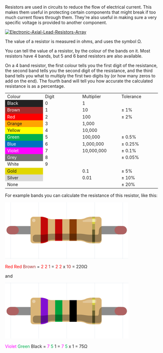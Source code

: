 Resistors are used in circuits to reduce the flow of electrical current. This makes them useful in protecting certain components that might break if too much current flows through them. They're also useful in making sure a very specific voltage is provided to another component.

<a title="Evan-Amos, Public domain, via Wikimedia Commons" href="https://commons.wikimedia.org/wiki/File:Electronic-Axial-Lead-Resistors-Array.jpg"><img width="512" alt="Electronic-Axial-Lead-Resistors-Array" src="https://upload.wikimedia.org/wikipedia/commons/thumb/7/75/Electronic-Axial-Lead-Resistors-Array.jpg/512px-Electronic-Axial-Lead-Resistors-Array.jpg"></a>

The value of a resistor is measured in ohms, and uses the symbol Ω.

You can tell the value of a resistor, by the colour of the bands on it. Most resistors have 4 bands, but 5 and 6 band resistors are also available.

On a 4 band resistor, the first colour tells you the first digit of the resistance, the second band tells you the second digit of the resistance, and the third band tells you what to multiply the first two digits by (or how many zeros to add on the end). The fourth band will tell you how accurate the calculated resistance is as a percentage.

<table>
<tbody>
<tr>
<td style="width:120px;">Colour</td>
<td style="width:120px;">Digit</td>
<td style="width:120px;">Multiplier</td>
<td style="width: 120px;">Tolerance</td>
</tr>
<tr>
<td style="background-color:#222; color:#fff;">Black</td>
<td>0</td>
<td>1</td>
<td>&nbsp;</td>
</tr>
<tr>
<td style="background-color:#a52a2a; color:#fff;">Brown</td>
<td>1</td>
<td>10</td>
<td>± 1%</td>
</tr>
<tr>
<td style="background-color:#ff0000; color:#fff;">Red</td>
<td>2</td>
<td>100</td>
<td>± 2%</td>
</tr>
<tr>
<td style="background-color:#ffa500;">Orange</td>
<td>3</td>
<td>1,000</td>
<td>&nbsp;</td>
</tr>
<tr>
<td style="background-color:#ffff00;">Yellow</td>
<td>4</td>
<td>10,000</td>
<td>&nbsp;</td>
</tr>
<tr>
<td style="background-color:#00b050; color:#fff;">Green</td>
<td>5</td>
<td>100,000</td>
<td>± 0.5%</td>
</tr>
<tr>
<td style="background-color:#0070c0; color:#fff;">Blue</td>
<td>6</td>
<td>1,000,000</td>
<td>± 0.25%</td>
</tr>
<tr>
<td style="background-color:#ff00ff; color:#fff;">Violet</td>
<td>7</td>
<td>10,000,000</td>
<td>± 0.1%</td>
</tr>
<tr>
<td style="background-color:#737373; color:#fff;">Grey</td>
<td>8</td>
<td></td>
<td>± 0.05%</td>
</tr>
<tr>
<td style="background-color:#fff;">White</td>
<td>9</td>
<td></td>
<td>&nbsp;</td>
</tr>
<tr>
<td style="background-color:#e1d700;">Gold</td>
<td></td>
<td>0.1</td>
<td>± 5%</td>
</tr>
<tr>
<td style="background-color:#d9d9d9;">Silver</td>
<td></td>
<td>0.01</td>
<td>± 10%</td>
</tr>
<tr>
<td>None</td>
<td></td>
<td></td>
<td>± 20%</td>
</tr>
</tbody>
</table>
For example bands you can calculate the resistance of this resistor, like this:

![resistor showing bands of red, red, brown](images/220-resistor.png)

<span><span style="color: #ff0000;">Red</span>&nbsp;<span style="color: #ff0000;">Red</span>&nbsp;<span style="color: #a52a2a;">Brown</span>&nbsp;=&nbsp;<span style="color: #ff0000;">2</span>&nbsp;<span style="color: #ff0000;">2</span>&nbsp;<span style="color: #a52a2a;">1</span>&nbsp;=&nbsp;<span style="color: #ff0000;">2</span>&nbsp;<span style="color: #ff0000;">2</span>&nbsp;x&nbsp;<span style="color: #a52a2a;">10</span> = 220Ω</span>

and

![resistor showing bands of violet, green, black](images/75-resistor.png)

<span><span style="color: #ff00ff;">Violet</span>&nbsp;<span style="color: #00b050;">Green</span>&nbsp;<span style="color: #222;">Black</span>&nbsp;=&nbsp;<span style="color: #ff00ff;">7</span>&nbsp;<span style="color: #00b050;">5</span>&nbsp;<span style="color:#222;">1</span>&nbsp;=&nbsp;<span style="color: #ff00ff;">7</span>&nbsp;<span style="color: #00b050;">5</span>&nbsp;x&nbsp;<span style="color: #222;">1</span> = 75Ω</span>
